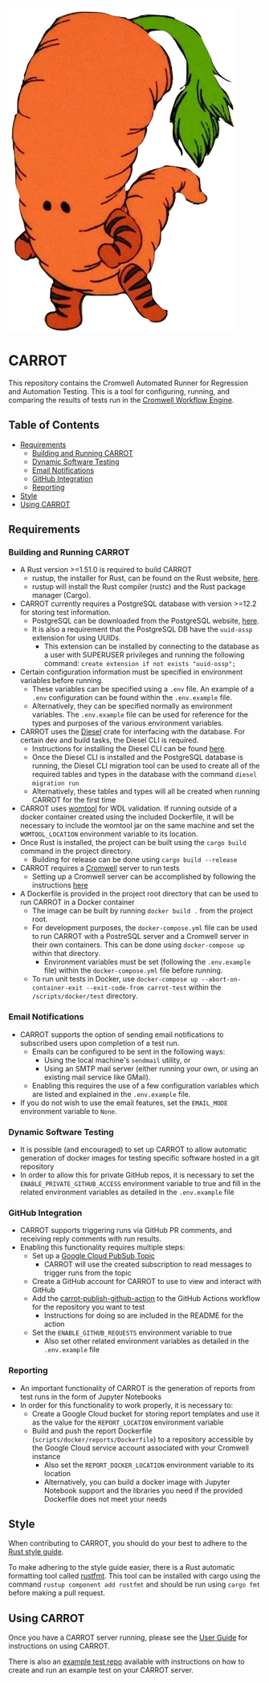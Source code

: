 ![CARROT](https://github.com/broadinstitute/carrot/blob/master/logo.png?raw=true)
# CARROT

This repository contains the Cromwell Automated Runner for Regression and Automation Testing.  This is a tool for configuring, running, and comparing the results of tests run in the [Cromwell Workflow Engine](https://github.com/broadinstitute/cromwell).

## Table of Contents
* [Requirements](#requirements)
    * [Building and Running CARROT](#building_and_running)
    * [Dynamic Software Testing](#software_building)
    * [Email Notifications](#email_notifications)
    * [GitHub Integration](#github_integration)
    * [Reporting](#reporting)
* [Style](#style)
* [Using CARROT](#using_carrot)

## <a name="requirements">Requirements</a>

### <a name="building_and_running">Building and Running CARROT</a>
* A Rust version >=1.51.0 is required to build CARROT
    * rustup, the installer for Rust, can be found on the Rust website, [here](https://www.rust-lang.org/tools/install).
    * rustup will install the Rust compiler (rustc) and the Rust package manager (Cargo).
* CARROT currently requires a PostgreSQL database with version >=12.2 for storing test information.
    * PostgreSQL can be downloaded from the PostgreSQL website, [here](https://www.postgresql.org/download/).
    * It is also a requirement that the PostgreSQL DB have the `uuid-ossp` extension for using UUIDs.
        * This extension can be installed by connecting to the database as a user with SUPERUSER privileges and running the following command:
        `create extension if not exists "uuid-ossp";`
* Certain configuration information must be specified in environment variables before running.
    * These variables can be specified using a `.env` file.  An example of a `.env` configuration can be found within the `.env.example` file.
    * Alternatively, they can be specified normally as environment variables.  The `.env.example` file can be used for reference for the types and purposes of the various environment variables.
* CARROT uses the [Diesel](http://diesel.rs/) crate for interfacing with the database.  For certain dev and build tasks, the Diesel CLI is required.
    * Instructions for installing the Diesel CLI can be found [here](http://diesel.rs/guides/getting-started/).
    * Once the Diesel CLI is installed and the PostgreSQL database is running, the Diesel CLI migration tool can be used to create all of the required tables and types in the database with the command `diesel migration run`
    * Alternatively, these tables and types will all be created when running CARROT for the first time
* CARROT uses [womtool](https://cromwell.readthedocs.io/en/develop/WOMtool/) for WDL validation.  If running outside of a docker container created using the included Dockerfile, it will be necessary to include the womtool jar on the same machine and set the `WOMTOOL_LOCATION` environment variable to its location.
* Once Rust is installed, the project can be built using the `cargo build` command in the project directory.
    * Building for release can be done using `cargo build --release`
* CARROT requires a [Cromwell](https://github.com/broadinstitute/cromwell) server to run tests
    * Setting up a Cromwell server can be accomplished by following the instructions [here](https://docs.google.com/document/d/1FlKe3XvjzE2-Yzi245THpC6X7D0opRufjh7Mt21bBhE/edit?usp=sharing)
* A Dockerfile is provided in the project root directory that can be used to run CARROT in a Docker container
    * The image can be built by running `docker build .` from the project root.
    * For development purposes, the `docker-compose.yml` file can be used to run CARROT with a PostreSQL server and a Cromwell server in their own containers.  This can be done using `docker-compose up` within that directory.
        * Environment variables must be set (following the `.env.example` file) within the `docker-compose.yml` file before running.
    * To run unit tests in Docker, use `docker-compose up --abort-on-container-exit --exit-code-from carrot-test` within the `/scripts/docker/test` directory.

### <a name="email_notifications">Email Notifications</a>
* CARROT supports the option of sending email notifications to subscribed users upon completion of a test run.  
    * Emails can be configured to be sent in the following ways:
        * Using the local machine's `sendmail` utility, or
        * Using an SMTP mail server (either running your own, or using an existing mail service like GMail).
    * Enabling this requires the use of a few configuration variables which are listed and explained in the `.env.example` file.
* If you do not wish to use the email features, set the `EMAIL_MODE` environment variable to `None`.

### <a name="software_building">Dynamic Software Testing</a>
* It is possible (and encouraged) to set up CARROT to allow automatic generation of docker images for testing specific software hosted in a git repository
* In order to allow this for private GitHub repos, it is necessary to set the `ENABLE_PRIVATE_GITHUB_ACCESS` environment variable to true and fill in the related environment variables as detailed in the `.env.example` file 

### <a name="github_integration">GitHub Integration</a>
* CARROT supports triggering runs via GitHub PR comments, and receiving reply comments with run results.
* Enabling this functionality requires multiple steps:
    * Set up a [Google Cloud PubSub Topic](https://cloud.google.com/pubsub/docs/overview)
        * CARROT will use the created subscription to read messages to trigger runs from the topic
    * Create a GitHub account for CARROT to use to view and interact with GitHub
    * Add the [carrot-publish-github-action](https://github.com/broadinstitute/carrot-publish-github-action) to the GitHub Actions workflow for the repository you want to test
        * Instructions for doing so are included in the README for the action
    * Set the `ENABLE_GITHUB_REQUESTS` environment variable to true
        * Also set other related environment variables as detailed in the `.env.example` file

### <a name="reporting">Reporting</a>
* An important functionality of CARROT is the generation of reports from test runs in the form of Jupyter Notebooks
* In order for this functionality to work properly, it is necessary to:
    * Create a Google Cloud bucket for storing report templates and use it as the value for the `REPORT_LOCATION` environment variable
    * Build and push the report Dockerfile (`scripts/docker/reports/Dockerfile`) to a repository accessible by the Google Cloud service account associated with your Cromwell instance
        * Also set the `REPORT_DOCKER_LOCATION` environment variable to its location
        * Alternatively, you can build a docker image with Jupyter Notebook support and the libraries you need if the provided Dockerfile does not meet your needs

## <a name="style">Style</a>

When contributing to CARROT, you should do your best to adhere to the [Rust style guide](https://github.com/rust-dev-tools/fmt-rfcs/blob/master/guide/guide.md).

To make adhering to the style guide easier, there is a Rust automatic formatting tool called [rustfmt](https://github.com/rust-lang/rustfmt). This tool can be installed with cargo using the command `rustup component add rustfmt` and should be run using `cargo fmt` before making a pull request.

## <a name="using_carrot">Using CARROT</a>

Once you have a CARROT server running, please see the [User Guide](UserGuide.md) for instructions on using CARROT.

There is also an [example test repo](https://github.com/broadinstitute/carrot-example-test) available with instructions on how to create and run an example test on your CARROT server.